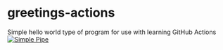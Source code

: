 # greetings-actions
Simple hello world type of program for use with learning GitHub Actions
[![Simple Pipe](https://github.com/matthewglassman/greetings-actions/actions/workflows/simple-pipe.yml/badge.svg)](https://github.com/matthewglassman/greetings-actions/actions/workflows/simple-pipe.yml)
